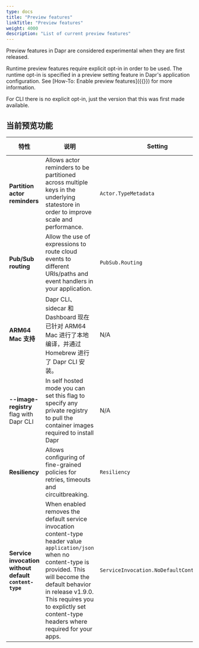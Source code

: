 ```yaml
---
type: docs
title: "Preview features"
linkTitle: "Preview features"
weight: 4000
description: "List of current preview features"
---
```


Preview features in Dapr are considered experimental when they are first released.

Runtime preview features require explicit opt-in in order to be used. The runtime opt-in is specified in a preview setting feature in Dapr's application configuration. See [How-To: Enable preview features]({{<ref preview-features>}}) for more information.

For CLI there is no explicit opt-in, just the version that this was first made available.


## 当前预览功能
| 特性                                                    | 说明                                                                                                                                                                                                                                                                                | Setting                                  | Documentation                                                                             | Version introduced |
| ----------------------------------------------------- | --------------------------------------------------------------------------------------------------------------------------------------------------------------------------------------------------------------------------------------------------------------------------------- | ---------------------------------------- | ----------------------------------------------------------------------------------------- | ------------------ |
| **Partition actor reminders**                         | Allows actor reminders to be partitioned across multiple keys in the underlying statestore in order to improve scale and performance.                                                                                                                                             | `Actor.TypeMetadata`                     | [How-To: Partition Actor Reminders]({{< ref "howto-actors.md#partitioning-reminders" >}}) | v1.4               |
| **Pub/Sub routing**                                   | Allow the use of expressions to route cloud events to different URIs/paths and event handlers in your application.                                                                                                                                                                | `PubSub.Routing`                         | [指南：发布消息并订阅主题]({{<ref howto-route-messages>}})                                            | v1.4               |
| **ARM64 Mac 支持**                                      | Dapr CLI、sidecar 和 Dashboard 现在已针对 ARM64 Mac 进行了本地编译，并通过 Homebrew 进行了 Dapr CLI 安装。                                                                                                                                                                                                | N/A                                      | [安装 Dapr CLI]({{<ref install-dapr-cli>}})                                                 | v1.5               |
| **--image-registry** flag with Dapr CLI               | In self hosted mode you can set this flag to specify any private registry to pull the container images required to install Dapr                                                                                                                                                   | N/A                                      | [init CLI 命令参考]({{<ref "dapr-init.md#self-hosted-environment" >}})                        | v1.7               |
| **Resiliency**                                        | Allows configuring of fine-grained policies for retries, timeouts and circuitbreaking.                                                                                                                                                                                            | `Resiliency`                             | [Configure Resiliency Policies]({{<ref "resiliency-overview">}})                          | v1.7               |
| **Service invocation without default `content-type`** | When enabled removes the default service invocation content-type header value `application/json` when no content-type is provided. This will become the default behavior in release v1.9.0. This requires you to explictly set content-type headers where required for your apps. | `ServiceInvocation.NoDefaultContentType` | [Service Invocation]({{<ref "service_invocation_api.md#request-contents" >}})             | v1.7               |

